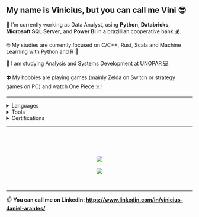 ## My name is Vinicius, but you can call me Vini 😎

🐍 I’m currently working as Data Analyst, using **Python**, **Databricks**, **Microsoft SQL Server**, and **Power BI**  in a brazillian cooperative bank 💰.

🤓 My studies are currently focused on C/C++, Rust, Scala and Machine Learning with Python and R 🤖

📖 I am studying Analysis and Systems Development at UNOPAR 💻

👽 My hobbies are playing games (mainly Zelda on Switch or strategy games on PC) and watch One Piece ☠️!

---

<details>
  <summary>Languages</summary>
  - Python <br />
  - SQL <br />
  - DAX <br />
  - HCL <br />
  - Dart/Flutter <br />
  - JavaScript/TypeScript <br />
  - HTML/CSS <br />
  - C/C++ <br />
  - Rust <br />
</details>

<details>
  <summary>Tools</summary>
  - Databricks <br />
  - Apache Airflow <br />
  - Docker <br />
  - Airbyte <br />
  - SIEM tools <br />
  - Metasploit <br />
  - Kali Linux Tools <br />
  - IDS tools <br />
  - Metabase <br />
  - Power BI <br />
  - AWS <br />
  - Azure <br />
</details>

<details>
  <summary>Certifications</summary>
  - Astronomer Apache Airflow Fundamentals <br />
  - ANBIMA CPA-10 <br />
  - Databricks Lakehouse Fundamentals <br />
  - Denodo for Data Analytics <br />
</details>


---

<br />
<p align="center">
  </a>
  <br />
  <br />
  <a href="https://github.com/anuraghazra/github-readme-stats">
    <img
      align="center"
      src="https://github-readme-stats.vercel.app/api/top-langs/?username=ArantesVini&layout=donut&exclude_repo=Cluster_Basico,analise_imoveis_rj,analise_dados_restaurante&theme=dracula"
    />
  </a>
  <br />
  <br />
  <a href="https://github.com/anuraghazra/github-readme-stats">
    <img
      align="center"
      src="https://github-readme-stats.vercel.app/api?username=ArantesVini&show_icons=true&theme=dracula&rank_icon=github"
    />
  </a>
  <br />
</p>
<br />

---

📫 <b>You can call me on **LinkedIn**: <b/> https://www.linkedin.com/in/vinicius-daniel-arantes/
